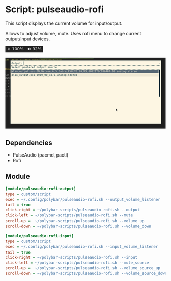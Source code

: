 # Script: pulseaudio-rofi

This script displays the current volume for input/output.

Allows to adjust volume, mute. Uses rofi menu to change current output/input devices.

![pulseaudio-rofi](screenshots/1.png)

![pulseaudio-rofi](screenshots/2.png)


## Dependencies

* PulseAudio (pacmd, pactl)
* Rofi


## Module

```ini
[module/pulseaudio-rofi-output]
type = custom/script
exec = ~/.config/polybar/pulseaudio-rofi.sh --output_volume_listener
tail = true
click-right = ~/polybar-scripts/pulseaudio-rofi.sh --output
click-left = ~/polybar-scripts/pulseaudio-rofi.sh --mute
scroll-up =  ~/polybar-scripts/pulseaudio-rofi.sh --volume_up
scroll-down = ~/polybar-scripts/pulseaudio-rofi.sh --volume_down
```
```ini
[module/pulseaudio-rofi-input]
type = custom/script
exec = ~/.config/polybar/pulseaudio-rofi.sh --input_volume_listener
tail = true
click-right = ~/polybar-scripts/pulseaudio-rofi.sh --input
click-left = ~/polybar-scripts/pulseaudio-rofi.sh --mute_source
scroll-up =  ~/polybar-scripts/pulseaudio-rofi.sh --volume_source_up
scroll-down = ~/polybar-scripts/pulseaudio-rofi.sh --volume_source_down
```

